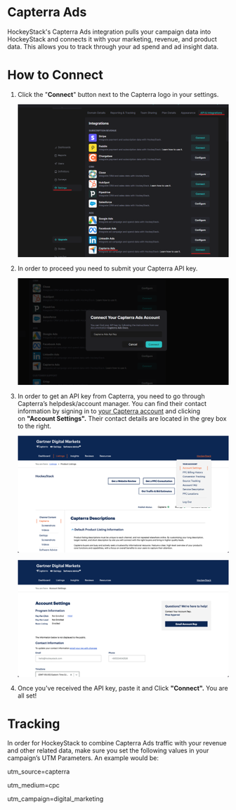 # Capterra Ads

HockeyStack's Capterra Ads integration pulls your campaign data into HockeyStack and connects it with your marketing, revenue, and product data. This allows you to track through your ad spend and ad insight data.

# How to Connect

1. Click the "**Connect**" button next to the Capterra logo in your settings.
    
    ![Untitled](Capterra-Ads/Untitled.png)
    
2. In order to proceed you need to submit your Capterra API key.
    
    ![Untitled](Capterra-Ads/Untitled-1.png)
    
3. In order to get an API key from Capterra, you need to go through Capterra’s helpdesk/account manager. You can find their contact information by signing in to [your Capterra account](https://www.capterra.com/vp/login) and clicking on **"Account Settings".** Their contact details are located in the grey box to the right.
    
    ![Screen Shot 2022-06-20 at 01.03.49.png](Capterra-Ads/Screen_Shot_2022-06-20_at_01.03.49.png)
    
    ![Untitled](Capterra-Ads/Untitled-2.png)
    
4. Once you've received the API key, paste it and Click **"Connect".** You are all set!

# Tracking

In order for HockeyStack to combine Capterra Ads traffic with your revenue and other related data, make sure you set the following values in your campaign’s UTM Parameters. An example would be:

utm_source=capterra

utm_medium=cpc

utm_campaign=digital_marketing